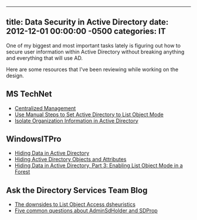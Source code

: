 ﻿---

title:  Data Security in Active Directory
date:   2012-12-01 00:00:00 -0500
categories: IT
---






One of my biggest and most important tasks lately is figuring out how to secure user information within Active Directory without breaking anything and everything that will use AD.

Here are some resources that I've been reviewing while working on the design.
## MS TechNet

- <a href="http://technet.microsoft.com/en-us/library/cc546843.aspx" target="_blank">Centralized Management</a>
- <a href="http://technet.microsoft.com/en-us/library/cc546864.aspx" target="_blank">Use Manual Steps to Set Active Directory to List Object Mode</a>
- <a href="http://technet.microsoft.com/en-us/library/cc535160.aspx" target="_blank">Isolate Organization Information in Active Directory</a>

## WindowsITPro

- <a href="http://www.windowsitpro.com/article/active-directory/hiding-data-active-directory-142135" target="_blank">Hiding Data in Active Directory</a>
- <a href="http://www.windowsitpro.com/article/active-directory/hiding-data-active-directory-part2-143605" target="_blank">Hiding Active Directory Objects and Attributes</a>
- <a href="http://www.windowsitpro.com/article/active-directory/hiding-data-list-object-143899" target="_blank">Hiding Data in Active Directory, Part 3: Enabling List Object Mode in a Forest</a>

## Ask the Directory Services Team Blog

- <a href="http://blogs.technet.com/b/askds/archive/2011/06/17/friday-mail-sack-gargamel-edition.aspx#listobject">The downsides to List Object Access dsheuristics</a>
- <a href="http://blogs.technet.com/b/askds/archive/2009/05/07/five-common-questions-about-adminsdholder-and-sdprop.aspx" target="_blank">Five common questions about AdminSdHolder and SDProp</a>



